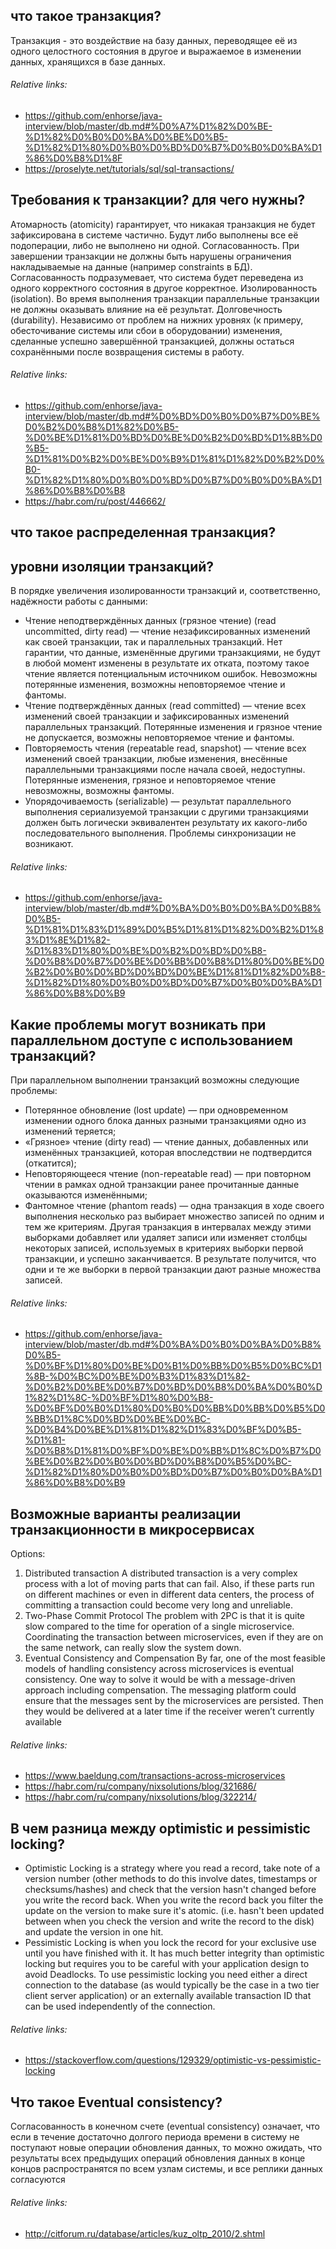 ## что такое транзакция?
Транзакция - это воздействие на базу данных, переводящее её из одного целостного состояния в другое и выражаемое в изменении данных, хранящихся в базе данных.
###### Relative links:
+ https://github.com/enhorse/java-interview/blob/master/db.md#%D0%A7%D1%82%D0%BE-%D1%82%D0%B0%D0%BA%D0%BE%D0%B5-%D1%82%D1%80%D0%B0%D0%BD%D0%B7%D0%B0%D0%BA%D1%86%D0%B8%D1%8F
+ https://proselyte.net/tutorials/sql/sql-transactions/

## Требования к транзакции? для чего нужны?
Атомарность (atomicity) гарантирует, что никакая транзакция не будет зафиксирована в системе частично. Будут либо выполнены все её подоперации, либо не выполнено ни одной.
Согласованность. При завершении транзакции не должны быть нарушены ограничения накладываемые на данные (например constraints в БД). Согласованность подразумевает, что система будет переведена из одного корректного состояния в другое корректное.
Изолированность (isolation). Во время выполнения транзакции параллельные транзакции не должны оказывать влияние на её результат.
Долговечность (durability). Независимо от проблем на нижних уровнях (к примеру, обесточивание системы или сбои в оборудовании) изменения, сделанные успешно завершённой транзакцией, должны остаться сохранёнными после возвращения системы в работу.
###### Relative links:
+ https://github.com/enhorse/java-interview/blob/master/db.md#%D0%BD%D0%B0%D0%B7%D0%BE%D0%B2%D0%B8%D1%82%D0%B5-%D0%BE%D1%81%D0%BD%D0%BE%D0%B2%D0%BD%D1%8B%D0%B5-%D1%81%D0%B2%D0%BE%D0%B9%D1%81%D1%82%D0%B2%D0%B0-%D1%82%D1%80%D0%B0%D0%BD%D0%B7%D0%B0%D0%BA%D1%86%D0%B8%D0%B8
+ https://habr.com/ru/post/446662/

## что такое распределенная транзакция?

## уровни изоляции транзакций?
В порядке увеличения изолированности транзакций и, соответственно, надёжности работы с данными:
+ Чтение неподтверждённых данных (грязное чтение) (read uncommitted, dirty read) — чтение незафиксированных изменений как своей транзакции, так и параллельных транзакций. Нет гарантии, что данные, изменённые другими транзакциями, не будут в любой момент изменены в результате их отката, поэтому такое чтение является потенциальным источником ошибок. Невозможны потерянные изменения, возможны неповторяемое чтение и фантомы.
+ Чтение подтверждённых данных (read committed) — чтение всех изменений своей транзакции и зафиксированных изменений параллельных транзакций. Потерянные изменения и грязное чтение не допускается, возможны неповторяемое чтение и фантомы.
+ Повторяемость чтения (repeatable read, snapshot) — чтение всех изменений своей транзакции, любые изменения, внесённые параллельными транзакциями после начала своей, недоступны. Потерянные изменения, грязное и неповторяемое чтение невозможны, возможны фантомы.
+ Упорядочиваемость (serializable) — результат параллельного выполнения сериализуемой транзакции с другими транзакциями должен быть логически эквивалентен результату их какого-либо последовательного выполнения. Проблемы синхронизации не возникают.
###### Relative links:
+ https://github.com/enhorse/java-interview/blob/master/db.md#%D0%BA%D0%B0%D0%BA%D0%B8%D0%B5-%D1%81%D1%83%D1%89%D0%B5%D1%81%D1%82%D0%B2%D1%83%D1%8E%D1%82-%D1%83%D1%80%D0%BE%D0%B2%D0%BD%D0%B8-%D0%B8%D0%B7%D0%BE%D0%BB%D0%B8%D1%80%D0%BE%D0%B2%D0%B0%D0%BD%D0%BD%D0%BE%D1%81%D1%82%D0%B8-%D1%82%D1%80%D0%B0%D0%BD%D0%B7%D0%B0%D0%BA%D1%86%D0%B8%D0%B9

## Какие проблемы могут возникать при параллельном доступе с использованием транзакций?
При параллельном выполнении транзакций возможны следующие проблемы:
+ Потерянное обновление (lost update) — при одновременном изменении одного блока данных разными транзакциями одно из изменений теряется;
+ «Грязное» чтение (dirty read) — чтение данных, добавленных или изменённых транзакцией, которая впоследствии не подтвердится (откатится);
+ Неповторяющееся чтение (non-repeatable read) — при повторном чтении в рамках одной транзакции ранее прочитанные данные оказываются изменёнными;
+ Фантомное чтение (phantom reads) — одна транзакция в ходе своего выполнения несколько раз выбирает множество записей по одним и тем же критериям. Другая транзакция в интервалах между этими выборками добавляет или удаляет записи или изменяет столбцы некоторых записей, используемых в критериях выборки первой транзакции, и успешно заканчивается. В результате получится, что одни и те же выборки в первой транзакции дают разные множества записей.
###### Relative links:
+ https://github.com/enhorse/java-interview/blob/master/db.md#%D0%BA%D0%B0%D0%BA%D0%B8%D0%B5-%D0%BF%D1%80%D0%BE%D0%B1%D0%BB%D0%B5%D0%BC%D1%8B-%D0%BC%D0%BE%D0%B3%D1%83%D1%82-%D0%B2%D0%BE%D0%B7%D0%BD%D0%B8%D0%BA%D0%B0%D1%82%D1%8C-%D0%BF%D1%80%D0%B8-%D0%BF%D0%B0%D1%80%D0%B0%D0%BB%D0%BB%D0%B5%D0%BB%D1%8C%D0%BD%D0%BE%D0%BC-%D0%B4%D0%BE%D1%81%D1%82%D1%83%D0%BF%D0%B5-%D1%81-%D0%B8%D1%81%D0%BF%D0%BE%D0%BB%D1%8C%D0%B7%D0%BE%D0%B2%D0%B0%D0%BD%D0%B8%D0%B5%D0%BC-%D1%82%D1%80%D0%B0%D0%BD%D0%B7%D0%B0%D0%BA%D1%86%D0%B8%D0%B9

## Возможные варианты реализации транзакционности в микросервисах
Options:
1. Distributed transaction
A distributed transaction is a very complex process with a lot of moving parts that can fail. Also, if these parts run on different machines or even in different data centers, the process of committing a transaction could become very long and unreliable.
2. Two-Phase Commit Protocol
The problem with 2PC is that it is quite slow compared to the time for operation of a single microservice.
Coordinating the transaction between microservices, even if they are on the same network, can really slow the system down.
3. Eventual Consistency and Compensation
By far, one of the most feasible models of handling consistency across microservices is eventual consistency.
One way to solve it would be with a message-driven approach including compensation.
The messaging platform could ensure that the messages sent by the microservices are persisted. Then they would be delivered at a later time if the receiver weren’t currently available
###### Relative links:
+ https://www.baeldung.com/transactions-across-microservices
+ https://habr.com/ru/company/nixsolutions/blog/321686/
+ https://habr.com/ru/company/nixsolutions/blog/322214/

## В чем разница между optimistic и pessimistic locking?
+ Optimistic Locking is a strategy where you read a record, take note of a version number (other methods to do this involve dates, timestamps or checksums/hashes) and check that the version hasn't changed before you write the record back. When you write the record back you filter the update on the version to make sure it's atomic. (i.e. hasn't been updated between when you check the version and write the record to the disk) and update the version in one hit.
+ Pessimistic Locking is when you lock the record for your exclusive use until you have finished with it. It has much better integrity than optimistic locking but requires you to be careful with your application design to avoid Deadlocks. To use pessimistic locking you need either a direct connection to the database (as would typically be the case in a two tier client server application) or an externally available transaction ID that can be used independently of the connection.
###### Relative links:
+ https://stackoverflow.com/questions/129329/optimistic-vs-pessimistic-locking

## Что такое Eventual consistency?
Согласованность в конечном счете (eventual consistency) означает, что если в течение достаточно долгого периода времени в систему не поступают новые операции обновления данных, то можно ожидать, что результаты всех предыдущих операций обновления данных в конце концов распространятся по всем узлам системы, и все реплики данных согласуются
###### Relative links:
+ http://citforum.ru/database/articles/kuz_oltp_2010/2.shtml

